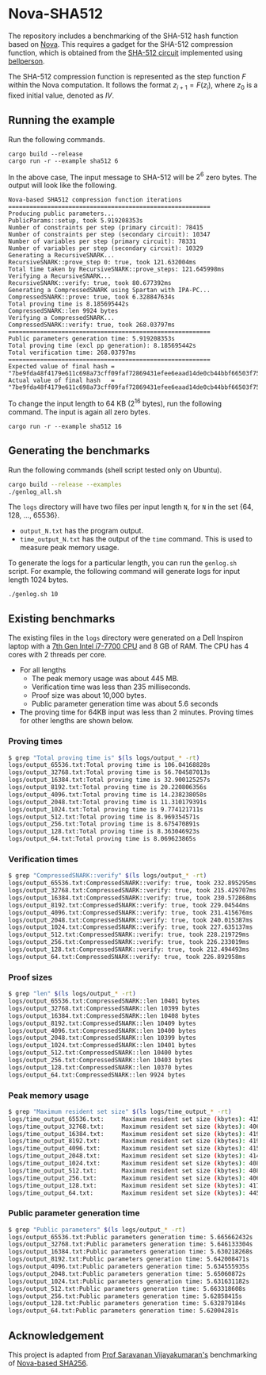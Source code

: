 # Nova-SHA512

The repository includes a benchmarking of the SHA-512 hash function based on [Nova](https://github.com/microsoft/Nova). This requires a gadget for the SHA-512 compression function, which is obtained from the [SHA-512 circuit](https://github.com/varunthakore/bellperson-sha512) implemented using [bellperson](https://github.com/filecoin-project/bellperson).

The SHA-512 compression function is represented as the step function $F$ within the Nova computation. It follows the format $z_{i+1} = F(z_i)$, where $z_0$ is a fixed initial value, denoted as $IV$.

## Running the example
Run the following commands.
```
cargo build --release
cargo run -r --example sha512 6
```
In the above case, The input message to SHA-512 will be $2^6$ zero bytes. The output will look like the following.
```
Nova-based SHA512 compression function iterations
=========================================================
Producing public parameters...
PublicParams::setup, took 5.919208353s 
Number of constraints per step (primary circuit): 78415
Number of constraints per step (secondary circuit): 10347
Number of variables per step (primary circuit): 78331
Number of variables per step (secondary circuit): 10329
Generating a RecursiveSNARK...
RecursiveSNARK::prove_step 0: true, took 121.632004ms 
Total time taken by RecursiveSNARK::prove_steps: 121.645998ms
Verifying a RecursiveSNARK...
RecursiveSNARK::verify: true, took 80.677392ms
Generating a CompressedSNARK using Spartan with IPA-PC...
CompressedSNARK::prove: true, took 6.328847634s
Total proving time is 8.185695442s
CompressedSNARK::len 9924 bytes
Verifying a CompressedSNARK...
CompressedSNARK::verify: true, took 268.03797ms
=========================================================
Public parameters generation time: 5.919208353s 
Total proving time (excl pp generation): 8.185695442s
Total verification time: 268.03797ms
=========================================================
Expected value of final hash = "7be9fda48f4179e611c698a73cff09faf72869431efee6eaad14de0cb44bbf66503f752b7a8eb17083355f3ce6eb7d2806f236b25af96a24e22b887405c20081"
Actual value of final hash   = "7be9fda48f4179e611c698a73cff09faf72869431efee6eaad14de0cb44bbf66503f752b7a8eb17083355f3ce6eb7d2806f236b25af96a24e22b887405c20081"
```

To change the input length to 64 KB ($2^{16}$ bytes), run the following command. The input is again all zero bytes.
```
cargo run -r --example sha512 16
```

## Generating the benchmarks
Run the following commands (shell script tested only on Ubuntu).
```bash
cargo build --release --examples
./genlog_all.sh
```
The `logs` directory will have two files per input length `N`, for `N` in the set {64, 128, ..., 65536}.

- `output_N.txt` has the program output.
- `time_output_N.txt` has the output of the `time` command. This is used to measure peak memory usage.

To generate the logs for a particular length, you can run the `genlog.sh` script. For example, the following command will generate logs for input length 1024 bytes.
```
./genlog.sh 10
```
## Existing benchmarks
The existing files in the `logs` directory were generated on a Dell Inspiron laptop with a [7th Gen Intel i7-7700 CPU](https://www.intel.in/content/www/in/en/products/sku/97128/intel-core-i77700-processor-8m-cache-up-to-4-20-ghz/specifications.html) and 8 GB of RAM. The CPU has 4 cores with 2 threads per core.
- For all lengths
  - The peak memory usage was about 445 MB.
  - Verification time was less than 235 milliseconds.
  - Proof size was about 10,000 bytes.
  - Public parameter generation time was about 5.6 seconds
- The proving time for 64KB input was less than 2 minutes. Proving times for other lengths are shown below.

### Proving times
```bash
$ grep "Total proving time is" $(ls logs/output_* -rt)
logs/output_65536.txt:Total proving time is 106.04168828s
logs/output_32768.txt:Total proving time is 56.704587013s
logs/output_16384.txt:Total proving time is 32.900125257s
logs/output_8192.txt:Total proving time is 20.220806356s
logs/output_4096.txt:Total proving time is 14.238238058s
logs/output_2048.txt:Total proving time is 11.310179391s
logs/output_1024.txt:Total proving time is 9.774121711s
logs/output_512.txt:Total proving time is 8.969354571s
logs/output_256.txt:Total proving time is 8.675470891s
logs/output_128.txt:Total proving time is 8.363046923s
logs/output_64.txt:Total proving time is 8.069623865s
```

### Verification times
```bash
$ grep "CompressedSNARK::verify" $(ls logs/output_* -rt)
logs/output_65536.txt:CompressedSNARK::verify: true, took 232.895295ms
logs/output_32768.txt:CompressedSNARK::verify: true, took 215.429707ms
logs/output_16384.txt:CompressedSNARK::verify: true, took 230.572868ms
logs/output_8192.txt:CompressedSNARK::verify: true, took 229.04544ms
logs/output_4096.txt:CompressedSNARK::verify: true, took 231.415676ms
logs/output_2048.txt:CompressedSNARK::verify: true, took 240.015387ms
logs/output_1024.txt:CompressedSNARK::verify: true, took 227.635137ms
logs/output_512.txt:CompressedSNARK::verify: true, took 228.219729ms
logs/output_256.txt:CompressedSNARK::verify: true, took 226.233019ms
logs/output_128.txt:CompressedSNARK::verify: true, took 212.494493ms
logs/output_64.txt:CompressedSNARK::verify: true, took 226.892958ms
```

### Proof sizes
```bash
$ grep "len" $(ls logs/output_* -rt)
logs/output_65536.txt:CompressedSNARK::len 10401 bytes
logs/output_32768.txt:CompressedSNARK::len 10399 bytes
logs/output_16384.txt:CompressedSNARK::len 10408 bytes
logs/output_8192.txt:CompressedSNARK::len 10409 bytes
logs/output_4096.txt:CompressedSNARK::len 10400 bytes
logs/output_2048.txt:CompressedSNARK::len 10399 bytes
logs/output_1024.txt:CompressedSNARK::len 10401 bytes
logs/output_512.txt:CompressedSNARK::len 10400 bytes
logs/output_256.txt:CompressedSNARK::len 10403 bytes
logs/output_128.txt:CompressedSNARK::len 10370 bytes
logs/output_64.txt:CompressedSNARK::len 9924 bytes
```

### Peak memory usage
```bash
$ grep "Maximum resident set size" $(ls logs/time_output_* -rt)
logs/time_output_65536.txt:     Maximum resident set size (kbytes): 415852
logs/time_output_32768.txt:     Maximum resident set size (kbytes): 406892
logs/time_output_16384.txt:     Maximum resident set size (kbytes): 419828
logs/time_output_8192.txt:      Maximum resident set size (kbytes): 419848
logs/time_output_4096.txt:      Maximum resident set size (kbytes): 415584
logs/time_output_2048.txt:      Maximum resident set size (kbytes): 414428
logs/time_output_1024.txt:      Maximum resident set size (kbytes): 408232
logs/time_output_512.txt:       Maximum resident set size (kbytes): 408944
logs/time_output_256.txt:       Maximum resident set size (kbytes): 406816
logs/time_output_128.txt:       Maximum resident set size (kbytes): 417444
logs/time_output_64.txt:        Maximum resident set size (kbytes): 445028
```
### Public parameter generation time
```bash
$ grep "Public parameters" $(ls logs/output_* -rt)
logs/output_65536.txt:Public parameters generation time: 5.665662432s 
logs/output_32768.txt:Public parameters generation time: 5.646133304s 
logs/output_16384.txt:Public parameters generation time: 5.630218268s 
logs/output_8192.txt:Public parameters generation time: 5.642008471s 
logs/output_4096.txt:Public parameters generation time: 5.634555935s 
logs/output_2048.txt:Public parameters generation time: 5.65060872s 
logs/output_1024.txt:Public parameters generation time: 5.631631182s 
logs/output_512.txt:Public parameters generation time: 5.663318608s 
logs/output_256.txt:Public parameters generation time: 5.62858415s 
logs/output_128.txt:Public parameters generation time: 5.632879184s 
logs/output_64.txt:Public parameters generation time: 5.62004281s 
```

## Acknowledgement
This project is adapted from [Prof Saravanan Vijayakumaran's](https://www.ee.iitb.ac.in/~sarva/) benchmarking of [Nova-based SHA256](https://github.com/avras/nova-sha256).
